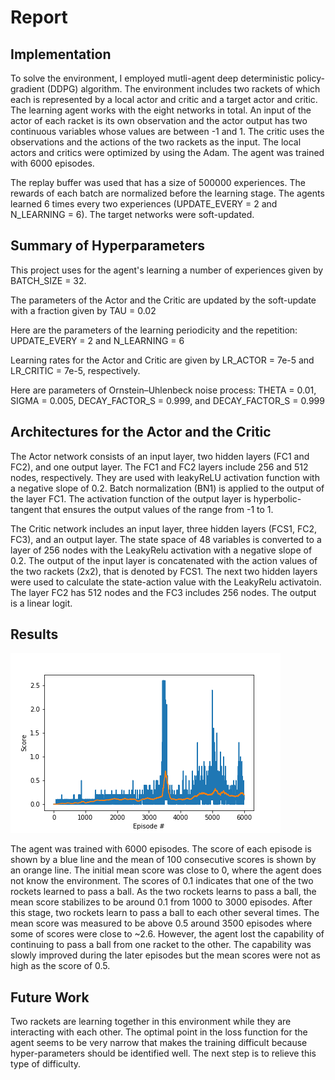 # Report

## Implementation
To solve the environment, I employed mutli-agent deep deterministic policy-gradient (DDPG) algorithm.  The environment includes two rackets of which each is represented by a local actor and critic and a target actor and critic. The learning agent works with the eight networks in total. An input of the actor of each racket is its own observation and the actor output has two continuous variables whose values are between -1 and 1.  The critic uses the observations and the actions of the two rackets as the input.  The local actors and critics were optimized by using the Adam. The agent was trained with 6000 episodes.

The replay buffer was used that has a size of 500000 experiences.  The rewards of each batch are normalized before the learning stage.  The agents learned 6 times every two experiences (UPDATE_EVERY = 2 and N_LEARNING = 6).  The target networks were soft-updated.  

## Summary of Hyperparameters
This project uses for the agent's learning a number of experiences given by BATCH_SIZE = 32.

The parameters of the Actor and the Critic are updated by the soft-update with a fraction given by TAU = 0.02

Here are the parameters of the learning periodicity and the repetition: UPDATE_EVERY = 2 and N_LEARNING = 6

Learning rates for the Actor and Critic are given by LR_ACTOR = 7e-5 and LR_CRITIC = 7e-5, respectively.

Here are parameters of Ornstein–Uhlenbeck noise process: THETA = 0.01, SIGMA = 0.005, DECAY_FACTOR_S = 0.999, and DECAY_FACTOR_S = 0.999


## Architectures for the Actor and the Critic
The Actor network consists of an input layer, two hidden layers (FC1 and FC2), and one output layer.  The FC1 and FC2 layers include 256 and 512 nodes, respectively.  They are used with leakyReLU activation function with a negative slope of 0.2.  Batch normalization (BN1) is applied to the output of the layer FC1.  The activation function of the output layer is hyperbolic-tangent that ensures the output values of the range from -1 to 1.

The Critic network includes an input layer, three hidden layers (FCS1, FC2, FC3), and an output layer.  The state space of 48 variables is converted to a layer of 256 nodes with the LeakyRelu activation with a negative slope of 0.2.  The output of the input layer is concatenated with the action values of the two rackets (2x2), that is denoted by FCS1. The next two hidden layers were used to calculate the state-action value with the LeakyRelu activatoin.  The layer FC2 has 512 nodes and the FC3 includes 256 nodes.  The output is a linear logit.

## Results
![Figure of Score](https://github.com/hurxx018/Udacity_CollaborationAndCompetition/blob/master/scores_collaboration_and_competition.png)

The agent was trained with 6000 episodes. The score of each episode is shown by a blue line and the mean of 100 consecutive scores is shown by an orange line.  The initial mean score was close to 0, where the agent does not know the environment.  The scores of 0.1 indicates that one of the two rockets learned to pass a ball. As the two rockets learns to pass a ball, the mean score stabilizes to be around 0.1 from 1000 to 3000 episodes.  After this stage, two rockets learn to pass a ball to each other several times.  The mean score was measured to be above 0.5 around 3500 episodes where some of scores were close to ~2.6.  However, the agent lost the capability of continuing to pass a ball from one racket to the other.  The capability was slowly improved during the later episodes but the mean scores were not as high as the score of 0.5.


## Future Work
Two rackets are learning together in this environment while they are interacting with each other.  The optimal point in the loss function for the agent seems to be very narrow that makes the training difficult because hyper-parameters should be identified well.  The next step is to relieve this type of difficulty.